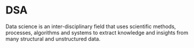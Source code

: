 # DSA

Data science is an inter-disciplinary field that uses scientific methods, processes, algorithms and systems to extract knowledge and insights from many structural and unstructured data.
